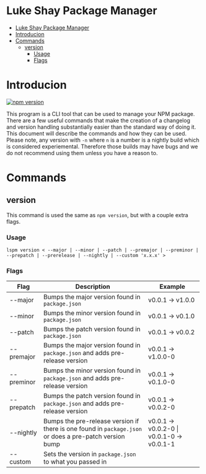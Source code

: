 # Luke Shay Package Manager

- [Luke Shay Package Manager](#luke-shay-package-manager)
- [Introducion](#introducion)
- [Commands](#commands)
  - [version](#version)
    - [Usage](#usage)
    - [Flags](#flags)

# Introducion

[![npm version](https://badge.fury.io/js/%40lukeshay%2Flspm.svg)](https://badge.fury.io/js/%40lukeshay%2Flspm)

This program is a CLI tool that can be used to manage your NPM package. There are a few useful commands that make the creation of a changelog and version handling substantially easier than the standard way of doing it. This document will describe the commands and how they can be used. Please note, any version with `-n` where `n` is a number is a nightly build which is considered experiemental. Therefore those builds may have bugs and we do not recommend using them unless you have a reason to.

# Commands

## version

This command is used the same as `npm version`, but with a couple extra flags.

### Usage

`lspm version < --major | --minor | --patch | --premajor | --preminor | --prepatch | --prerelease | --nightly | --custom 'x.x.x' >`

### Flags

| Flag | Description | Example |
|-|-|-|
| --major | Bumps the major version found in `package.json` | v0.0.1 -> v1.0.0 |
| --minor | Bumps the minor version found in `package.json` | v0.0.1 -> v0.1.0 |
| --patch | Bumps the patch version found in `package.json` | v0.0.1 -> v0.0.2 |
| --premajor | Bumps the major version found in `package.json` and adds pre-release version | v0.0.1 -> v1.0.0-0 |
| --preminor | Bumps the minor version found in `package.json` and adds pre-release version | v0.0.1 -> v0.1.0-0 |
| --prepatch | Bumps the patch version found in `package.json` and adds pre-release version | v0.0.1 -> v0.0.2-0 |
| --nightly | Bumps the pre-release version if there is one found in `package.json` or does a pre-patch version bump | v0.0.1 -> v0.0.2-0 \| v0.0.1-0 -> v0.0.1-1 |
| --custom | Sets the version in `package.json` to what you passed in |
